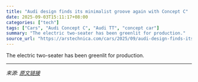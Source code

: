 ```yaml
---
title: "Audi design finds its minimalist groove again with Concept C"
date: 2025-09-03T15:11:17+08:00
categories: ["tech"]
tags: ["Cars", "Audi Concept C", "Audi TT", "concept car"]
summary: "The electric two-seater has been greenlit for production."
source_url: "https://arstechnica.com/cars/2025/09/audi-design-finds-its-minimalist-groove-again-with-concept-c/"
---
```


The electric two-seater has been greenlit for production.

---

*来源: [原文链接](https://arstechnica.com/cars/2025/09/audi-design-finds-its-minimalist-groove-again-with-concept-c/)*
